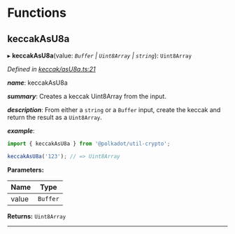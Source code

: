 

# Functions

<a id="keccakasu8a"></a>

##  keccakAsU8a

▸ **keccakAsU8a**(value: *`Buffer` | `Uint8Array` | `string`*): `Uint8Array`

*Defined in [keccak/asU8a.ts:21](https://github.com/polkadot-js/common/blob/0710c73/packages/util-crypto/src/keccak/asU8a.ts#L21)*

*__name__*: keccakAsU8a

*__summary__*: Creates a keccak Uint8Array from the input.

*__description__*: From either a `string` or a `Buffer` input, create the keccak and return the result as a `Uint8Array`.

*__example__*:   

```javascript
import { keccakAsU8a } from '@polkadot/util-crypto';

keccakAsU8a('123'); // => Uint8Array
```

**Parameters:**

| Name | Type |
| ------ | ------ |
| value | `Buffer` | `Uint8Array` | `string` |

**Returns:** `Uint8Array`

___

